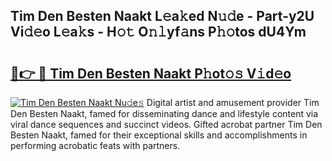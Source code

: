 ## Tim Den Besten Naakt L𝚎a𝚔ed N𝚞𝚍e - Part-y2U Vi𝚍𝚎o L𝚎a𝚔s - H𝚘𝚝 O𝚗𝚕yf𝚊ns P𝚑𝚘tos dU4Ym

# <h2><a href="http://kf05jv.oniu.top/?m=Tim+Den+Besten+Naakt">🔗👉 🔴 Tim Den Besten Naakt P𝚑ot𝚘𝚜 V𝚒d𝚎o</a></h2>

[![Tim Den Besten Naakt Nu𝚍e𝚜](https://i.imgur.com/0qMVB7G.gif)](http://kf05jv.oniu.top/?m=Tim+Den+Besten+Naakt)
Digital artist and amusement provider Tim Den Besten Naakt, famed for disseminating dance and lifestyle content via viral dance sequences and succinct videos. Gifted acrobat partner Tim Den Besten Naakt, famed for their exceptional skills and accomplishments in performing acrobatic feats with partners.  

